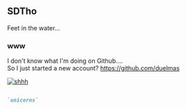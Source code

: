 ## SDTho

Feet in the water...

### www

I don't know what I'm doing on Github....<br>
So I just started a new account?
<a href="https://github.com/duelmas">https://github.com/duelmas</a>

<a href="https://www.contrastruction.com/" target="_blank"><img src="https://www.contrastruction.com/images/omngokcdokebbpak.gif" alt="shhh"></a>

```markdown

`unicorns`

```
